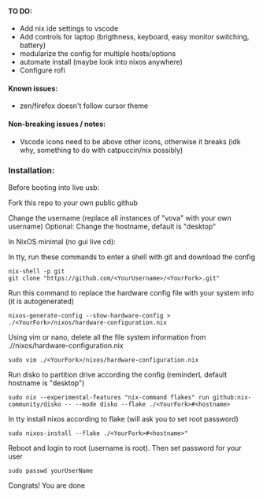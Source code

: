 #### TO DO: 
- Add nix ide settings to vscode
- Add controls for laptop (brigthness, keyboard, easy monitor switching, battery)
- modularize the config for multiple hosts/options
- automate install (maybe look into nixos anywhere)
- Configure rofi

#### Known issues: 
- zen/firefox doesn't follow cursor theme

#### Non-breaking issues / notes:
- Vscode icons need to be above other icons, otherwise it breaks (idk why, something to do with catpuccin/nix possibly)

### Installation:

Before booting into live usb:

Fork this repo to your own public github

Change the username (replace all instances of "vova" with your own username)
Optional: Change the hostname, default is "desktop"

In NixOS minimal (no gui live cd):  

In tty, run these commands to enter a shell with git and download the config

```
nix-shell -p git
git clone "https://github.com/<YourUsername>/<YourFork>.git"
```
Run this command to replace the hardware config file with your system info (it is autogenerated)

```
nixos-generate-config --show-hardware-config > ./<YourFork>/nixos/hardware-configuration.nix
```
Using vim or nano, delete all the file system information from ./<YourFork>/nixos/hardware-configuration.nix

```
sudo vim ./<YourFork>/nixos/hardware-configuration.nix
```

Run disko to partition drive according the config (reminderL default hostname is "desktop")
```
sudo nix --experimental-features "nix-command flakes" run github:nix-community/disko -- --mode disko --flake ./<YourFork>#<hostname>
```
In tty install nixos according to flake (will ask you to set root password)

```
sudo nixos-install --flake ./<YourFork>#<hostname>"
```

Reboot and login to root (username is root). Then set password for your user

```
sudo passwd yourUserName
```
Congrats! You are done